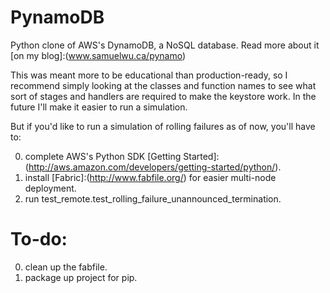 PynamoDB
========

Python clone of AWS's DynamoDB, a NoSQL database.  Read more about it [on my blog]:(www.samuelwu.ca/pynamo)

This was meant more to be educational than production-ready, so I recommend simply looking at the classes and function names to see what sort of stages and handlers are required to make the keystore work.  In the future I'll make it easier to run a simulation.

But if you'd like to run a simulation of rolling failures as of now, you'll have to:

0. complete AWS's Python SDK [Getting Started]:(http://aws.amazon.com/developers/getting-started/python/).
0. install [Fabric]:(http://www.fabfile.org/) for easier multi-node deployment.
0. run test_remote.test_rolling_failure_unannounced_termination.

To-do:
========
0. clean up the fabfile.
0. package up project for pip.

